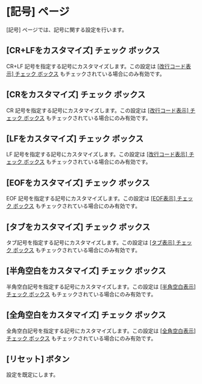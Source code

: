 # \[記号\] ページ

\[記号\] ページでは、記号に関する設定を行います。

## \[CR+LFをカスタマイズ\] チェック ボックス

CR+LF 記号を指定する記号にカスタマイズします。この設定は [\[改行コード表示\] チェック ボックス](../../properties/marks/index) もチェックされている場合にのみ有効です。

## \[CRをカスタマイズ\] チェック ボックス

CR 記号を指定する記号にカスタマイズします。この設定は [\[改行コード表示\] チェック ボックス](../../properties/marks/index) もチェックされている場合にのみ有効です。

## \[LFをカスタマイズ\] チェック ボックス

LF 記号を指定する記号にカスタマイズします。この設定は
[\[改行コード表示\] チェック ボックス](../../properties/marks/index) もチェックされている場合にのみ有効です。

## \[EOFをカスタマイズ\] チェック ボックス

EOF 記号を指定する記号にカスタマイズします。この設定は
[\[EOF表示\] チェック ボックス](../../properties/marks/index) もチェックされている場合にのみ有効です。

## \[タブをカスタマイズ\] チェック ボックス

タブ記号を指定する記号にカスタマイズします。この設定は [\[タブ表示\] チェック ボックス](../../properties/marks/index) もチェックされている場合にのみ有効です。

## \[半角空白をカスタマイズ\] チェック ボックス

半角空白記号を指定する記号にカスタマイズします。この設定は
[\[半角空白表示\] チェック ボックス](../../properties/marks/index) もチェックされている場合にのみ有効です。

## \[全角空白をカスタマイズ\] チェック ボックス

全角空白記号を指定する記号にカスタマイズします。この設定は
[\[全角空白表示\] チェック ボックス](../../properties/marks/index) もチェックされている場合にのみ有効です。

## \[リセット\] ボタン

設定を既定にします。

